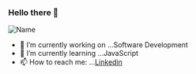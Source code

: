 ### Hello there 👋
![Name](https://github.com/rishabhgujarati/rishabhgujarati/blob/main/giphy.gif?raw=true)
- 🔭 I’m currently working on ...Software Development
- 🌱 I’m currently learning ...JavaScript
- 📫 How to reach me: ...[Linkedin](https://www.linkedin.com/in/rishabhgujarati/)

